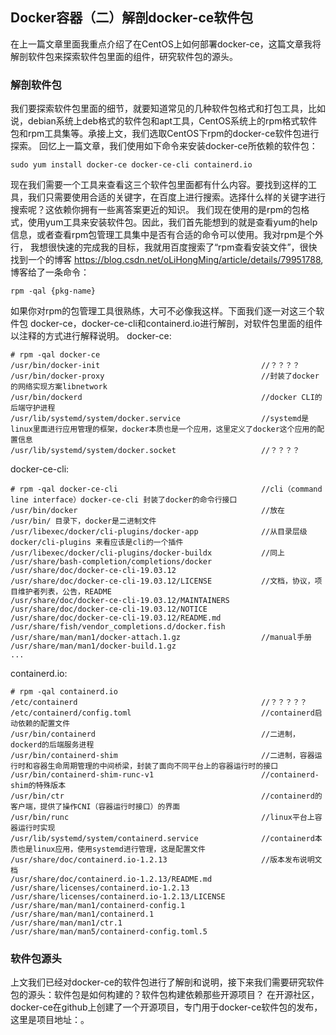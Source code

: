 ## Docker容器（二）解剖docker-ce软件包

在上一篇文章里面我重点介绍了在CentOS上如何部署docker-ce，这篇文章我将解剖软件包来探索软件包里面的组件，研究软件包的源头。

### 解剖软件包
我们要探索软件包里面的细节，就要知道常见的几种软件包格式和打包工具，比如说，debian系统上deb格式的软件包和apt工具，CentOS系统上的rpm格式软件包和rpm工具集等。承接上文，我们选取CentOS下rpm的docker-ce软件包进行探索。
回忆上一篇文章，我们使用如下命令来安装docker-ce所依赖的软件包：
```
sudo yum install docker-ce docker-ce-cli containerd.io
```
现在我们需要一个工具来查看这三个软件包里面都有什么内容。要找到这样的工具，我们只需要使用合适的关键字，在百度上进行搜索。选择什么样的关键字进行搜索呢？这依赖你拥有一些离答案更近的知识。
我们现在使用的是rpm的包格式，使用yum工具来安装软件包。因此，我们首先能想到的就是查看yum的help信息，或者查看rpm包管理工具集中是否有合适的命令可以使用。我对rpm是个外行，
我想很快速的完成我的目标，我就用百度搜索了“rpm查看安装文件”，很快找到一个的博客 https://blog.csdn.net/oLiHongMing/article/details/79951788, 博客给了一条命令：
```
rpm -qal {pkg-name}
```
如果你对rpm的包管理工具很熟练，大可不必像我这样。下面我们逐一对这三个软件包 docker-ce，docker-ce-cli和containerd.io进行解剖，对软件包里面的组件以注释的方式进行解释说明。
docker-ce:
```
# rpm -qal docker-ce
/usr/bin/docker-init                                    //？？？？
/usr/bin/docker-proxy                                   //封装了docker的网络实现方案libnetwork
/usr/bin/dockerd                                        //docker CLI的后端守护进程
/usr/lib/systemd/system/docker.service                  //systemd是linux里面进行应用管理的框架，docker本质也是一个应用，这里定义了docker这个应用的配置信息
/usr/lib/systemd/system/docker.socket                   //？？？？
```
docker-ce-cli:
```
# rpm -qal docker-ce-cli                                //cli（command line interface）docker-ce-cli 封装了docker的命令行接口
/usr/bin/docker                                         //放在 /usr/bin/ 目录下，docker是二进制文件
/usr/libexec/docker/cli-plugins/docker-app              //从目录层级 docker/cli-plugins 来看应该是cli的一个插件
/usr/libexec/docker/cli-plugins/docker-buildx           //同上
/usr/share/bash-completion/completions/docker           
/usr/share/doc/docker-ce-cli-19.03.12
/usr/share/doc/docker-ce-cli-19.03.12/LICENSE           //文档，协议，项目维护者列表，公告，README
/usr/share/doc/docker-ce-cli-19.03.12/MAINTAINERS
/usr/share/doc/docker-ce-cli-19.03.12/NOTICE
/usr/share/doc/docker-ce-cli-19.03.12/README.md
/usr/share/fish/vendor_completions.d/docker.fish
/usr/share/man/man1/docker-attach.1.gz                  //manual手册
/usr/share/man/man1/docker-build.1.gz
...
```
containerd.io:
```
# rpm -qal containerd.io
/etc/containerd                                         //？？？？？
/etc/containerd/config.toml                             //containerd启动依赖的配置文件
/usr/bin/containerd                                     //二进制，dockerd的后端服务进程
/usr/bin/containerd-shim                                //二进制，容器运行时和容器生命周期管理的中间桥梁，封装了面向不同平台上的容器运行时的接口
/usr/bin/containerd-shim-runc-v1                        //containerd-shim的特殊版本
/usr/bin/ctr                                            //containerd的客户端，提供了操作CNI（容器运行时接口）的界面
/usr/bin/runc                                           //linux平台上容器运行时实现
/usr/lib/systemd/system/containerd.service              //containerd本质也是linux应用，使用systemd进行管理，这是配置文件
/usr/share/doc/containerd.io-1.2.13                     //版本发布说明文档
/usr/share/doc/containerd.io-1.2.13/README.md
/usr/share/licenses/containerd.io-1.2.13
/usr/share/licenses/containerd.io-1.2.13/LICENSE
/usr/share/man/man1/containerd-config.1
/usr/share/man/man1/containerd.1
/usr/share/man/man1/ctr.1
/usr/share/man/man5/containerd-config.toml.5
```
### 软件包源头

上文我们已经对docker-ce的软件包进行了解剖和说明，接下来我们需要研究软件包的源头：软件包是如何构建的？软件包构建依赖那些开源项目？
在开源社区，docker-ce在github上创建了一个开源项目，专门用于docker-ce软件包的发布，这里是项目地址：。


